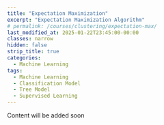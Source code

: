 ```yaml
---
title: "Expectation Maximization"
excerpt: "Expectation Maximization Algorithm"
# permalink: /courses/clustering/expectation-max/
last_modified_at: 2025-01-22T23:45:00-00:00
classes: narrow
hidden: false
strip_title: true
categories:
  - Machine Learning
tags: 
  - Machine Learning
  - Classification Model
  - Tree Model
  - Supervised Learning
---
```

Content will be added soon